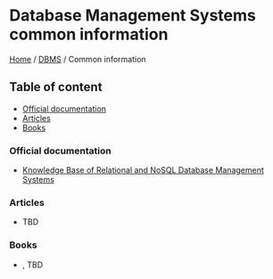 # Database Management Systems common information

[Home](../../README.md) / [DBMS](../README.md) / Common information


## Table of content

- [Official documentation](#official-documentation)
- [Articles](#articles)
- [Books](#books)


### Official documentation

- [Knowledge Base of Relational and NoSQL Database Management Systems](https://db-engines.com)


### Articles

- []() TBD


### Books

- <name>, <author> TBD
